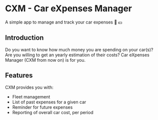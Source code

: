 # CXM - Car eXpenses Manager

A simple app to manage and track your car expenses 🚗 💵

## Introduction

Do you want to know how much money you are spending on your car(s)?
Are you willing to get an yearly estimation of their costs?
Car eXpenses Manager (CXM from now on) is for you.

## Features

CXM provides you with:

- Fleet management
- List of past expenses for a given car
- Reminder for future expenses
- Reporting of overall car cost, per period
